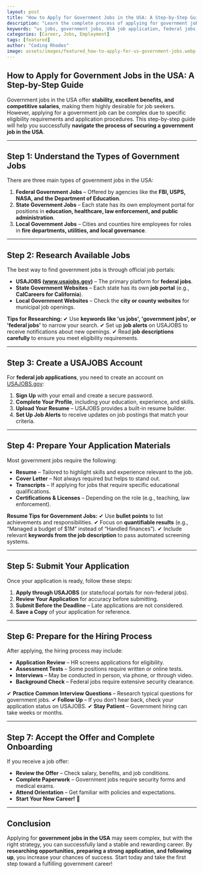 ```yaml
---
layout: post
title: "How to Apply for Government Jobs in the USA: A Step-by-Step Guide"
description: "Learn the complete process of applying for government jobs in the USA. A detailed step-by-step guide covering job search, application, and interview tips."
keywords: "us jobs, government jobs, USA job application, federal jobs, state jobs, job search, career guide"
categories: [Career, Jobs, Employment]
tags: [featured]
author: "Coding Rhodes"
image: assets/images/featured_how-to-apply-for-us-government-jobs.webp
---
```


## How to Apply for Government Jobs in the USA: A Step-by-Step Guide

Government jobs in the USA offer **stability, excellent benefits, and competitive salaries**, making them highly desirable for job seekers. However, applying for a government job can be complex due to specific eligibility requirements and application procedures. This step-by-step guide will help you successfully **navigate the process of securing a government job in the USA**.

---

## **Step 1: Understand the Types of Government Jobs**

There are three main types of government jobs in the USA:

1. **Federal Government Jobs** – Offered by agencies like the **FBI, USPS, NASA, and the Department of Education**.
2. **State Government Jobs** – Each state has its own employment portal for positions in **education, healthcare, law enforcement, and public administration**.
3. **Local Government Jobs** – Cities and counties hire employees for roles in **fire departments, utilities, and local governance**.

---

## **Step 2: Research Available Jobs**

The best way to find government jobs is through official job portals:

- **USAJOBS (www.usajobs.gov)** – The primary platform for **federal jobs**.
- **State Government Websites** – Each state has its own **job portal** (e.g., **CalCareers for California**).
- **Local Government Websites** – Check the **city or county websites** for municipal job openings.

**Tips for Researching:**
✔ Use **keywords like 'us jobs', 'government jobs', or 'federal jobs'** to narrow your search.
✔ Set up **job alerts** on USAJOBS to receive notifications about new openings.
✔ Read **job descriptions carefully** to ensure you meet eligibility requirements.

---

## **Step 3: Create a USAJOBS Account**

For **federal job applications**, you need to create an account on [USAJOBS.gov](https://www.usajobs.gov/):

1. **Sign Up** with your email and create a secure password.
2. **Complete Your Profile**, including your education, experience, and skills.
3. **Upload Your Resume** – USAJOBS provides a built-in resume builder.
4. **Set Up Job Alerts** to receive updates on job postings that match your criteria.

---

## **Step 4: Prepare Your Application Materials**

Most government jobs require the following:

- **Resume** – Tailored to highlight skills and experience relevant to the job.
- **Cover Letter** – Not always required but helps to stand out.
- **Transcripts** – If applying for jobs that require specific educational qualifications.
- **Certifications & Licenses** – Depending on the role (e.g., teaching, law enforcement).

**Resume Tips for Government Jobs:**
✔ Use **bullet points** to list achievements and responsibilities.
✔ Focus on **quantifiable results** (e.g., “Managed a budget of $1M” instead of “Handled finances”).
✔ Include relevant **keywords from the job description** to pass automated screening systems.

---

## **Step 5: Submit Your Application**

Once your application is ready, follow these steps:

1. **Apply through USAJOBS** (or state/local portals for non-federal jobs).
2. **Review Your Application** for accuracy before submitting.
3. **Submit Before the Deadline** – Late applications are not considered.
4. **Save a Copy** of your application for reference.

---

## **Step 6: Prepare for the Hiring Process**

After applying, the hiring process may include:

- **Application Review** – HR screens applications for eligibility.
- **Assessment Tests** – Some positions require written or online tests.
- **Interviews** – May be conducted in person, via phone, or through video.
- **Background Check** – Federal jobs require extensive security clearance.

✔ **Practice Common Interview Questions** – Research typical questions for government jobs.
✔ **Follow Up** – If you don’t hear back, check your application status on USAJOBS.
✔ **Stay Patient** – Government hiring can take weeks or months.

---

## **Step 7: Accept the Offer and Complete Onboarding**

If you receive a job offer:

- **Review the Offer** – Check salary, benefits, and job conditions.
- **Complete Paperwork** – Government jobs require security forms and medical exams.
- **Attend Orientation** – Get familiar with policies and expectations.
- **Start Your New Career!** 🎉

---

## **Conclusion**

Applying for **government jobs in the USA** may seem complex, but with the right strategy, you can successfully land a stable and rewarding career. By **researching opportunities, preparing a strong application, and following up**, you increase your chances of success. Start today and take the first step toward a fulfilling government career!


